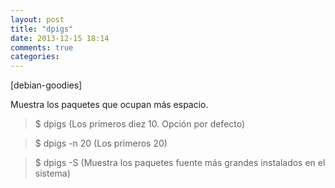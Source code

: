 ```yaml
---
layout: post
title: "dpigs"
date: 2013-12-15 18:14
comments: true
categories: 
---
```

[debian-goodies]

Muestra los paquetes que ocupan más espacio.

>$ dpigs (Los primeros diez 10. Opción por defecto)

>$ dpigs -n 20 (Los primeros 20)

>$ dpigs -S (Muestra los paquetes fuente más grandes instalados en el sistema)

